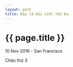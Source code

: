```yaml
---
layout: post
title: Đây là bài viết thứ ba
---
```


{{ page.title }}
================

<p class="meta">10 Nov 2016 - San Francisco</p>

Chào thứ 3
